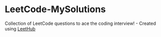# LeetCode-MySolutions
Collection of LeetCode questions to ace the coding interview! - Created using [LeetHub](https://github.com/QasimWani/LeetHub)
